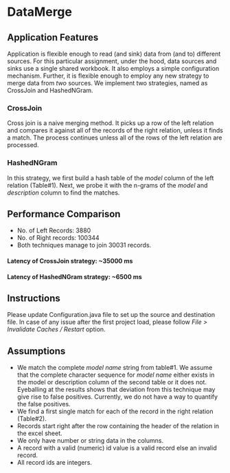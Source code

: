 # DataMerge
## Application Features
Application is flexible enough to read (and sink) data from (and to) different sources. For this particular assignment, under the hood, data sources and sinks use a single shared workbook. It also employs a simple configuration mechanism. Further, it is flexible enough to employ any new strategy to merge data from _two_ sources. We implement two strategies, named as CrossJoin and HashedNGram.  
### CrossJoin
Cross join is a naive merging method. It picks up a row of the left relation and compares it against all of the records of the right relation, unless it finds a match. The process continues unless all of the rows of the left relation are processed.
### HashedNGram
In this strategy, we first build a hash table of the _model_ column of the left relation (Table#1). Next, we probe it with the n-grams of the _model_ and _description_ column to find the matches.  

## Performance Comparison
- No. of Left Records:   3880
- No. of Right records:  100344
- Both techniques manage to join 30031 records.

#### Latency of CrossJoin strategy:   ~35000 ms
#### Latency of HashedNGram strategy: ~6500 ms

## Instructions
Please update Configuration.java file to set up the source and destination file.
In case of any issue after the first project load, please follow _File > Invalidate Caches / Restart_ option.

## Assumptions

- We match the complete _model name_ string from table#1. We assume that the complete character sequence for _model name_ either exists in the model or description column of the second table or it does not. Eyeballing at the results shows that deviation from this technique may give rise to false positives. Currently, we do not have a way to quantify the false positives.
- We find a first single match for each of the record in the right relation (Table#2).
- Records start right after the row containing the header of the relation in the excel sheet.
- We only have number or string data in the columns.
- A record with a valid (numeric) id value is a valid record else an invalid record.
- All record ids are integers.

